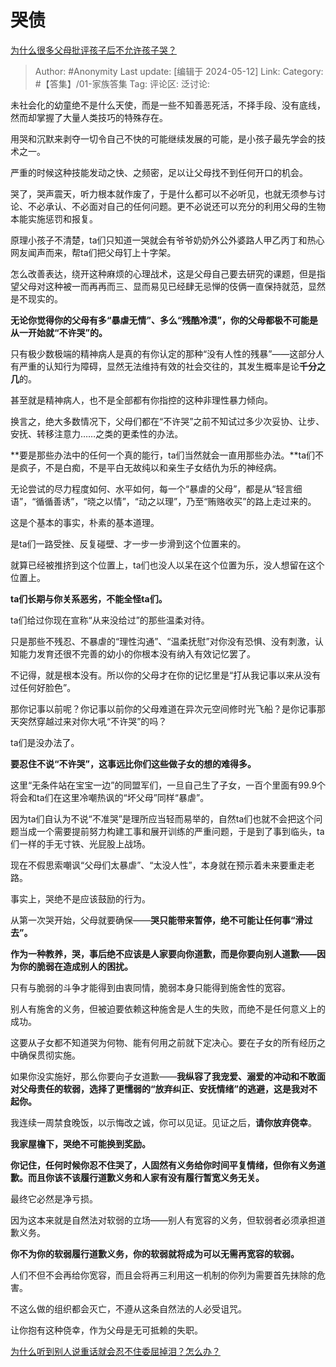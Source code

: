 # 哭债
[为什么很多父母批评孩子后不允许孩子哭？](https://www.zhihu.com/question/503746220/answer/3492084842)

> Author: #Anonymity
> Last update: [编辑于 2024-05-12]
> Link:
> Category: #【答集】/01-家族答集 
> Tag: 
> 评论区:
> 泛讨论:

未社会化的幼童绝不是什么天使，而是一些不知善恶死活，不择手段、没有底线，然而却掌握了大量人类技巧的特殊存在。

用哭和沉默来剥夺一切令自己不快的可能继续发展的可能，是小孩子最先学会的技术之一。

严重的时候这种技能发动之快、之频密，足以让父母找不到任何开口的机会。

哭了，哭声震天，听力根本就作废了，于是什么都可以不必听见，也就无须参与讨论、不必承认、不必面对自己的任何问题。更不必说还可以充分的利用父母的生物本能实施惩罚和报复。

原理小孩子不清楚，ta们只知道一哭就会有爷爷奶奶外公外婆路人甲乙丙丁和热心网友闻声而来，帮ta们把父母钉上十字架。

怎么改善表达，绕开这种麻烦的心理战术，这是父母自己要去研究的课题，但是指望父母对这种被一而再再而三、显而易见已经肆无忌惮的伎俩一直保持就范，显然是不现实的。

**无论你觉得你的父母有多“暴虐无情”、多么“残酷冷漠”，你的父母都极不可能是从一开始就“不许哭”的。**

只有极少数极端的精神病人是真的有你认定的那种“没有人性的残暴”——这部分人有严重的认知行为障碍，显然无法维持有效的社会交往的，其发生概率是论**千分之几**的。

甚至就是精神病人，也不是全部都有你指控的这种非理性暴力倾向。

换言之，绝大多数情况下，父母们都在“不许哭”之前不知试过多少次妥协、让步、安抚、转移注意力……之类的更柔性的办法。

**要是那些办法中的任何一个真的能行，ta们当然就会一直用那些办法。**ta们不是疯子，不是白痴，不是平白无故纯以和亲生子女结仇为乐的神经病。

无论尝试的尽力程度如何、水平如何，每一个“暴虐的父母”，都是从“轻言细语”，“循循善诱”，“晓之以情”，“动之以理”，乃至“贿赂收买”的路上走过来的。

这是个基本的事实，朴素的基本道理。

是ta们一路受挫、反复碰壁、才一步一步滑到这个位置来的。

就算已经被推挤到这个位置上，ta们也没人以呆在这个位置为乐，没人想留在这个位置上。

**ta们长期与你关系恶劣，不能全怪ta们。**

ta们给过你现在宣称“从来没给过”的那些温柔对待。

只是那些不残忍、不暴虐的“理性沟通”、“温柔抚慰”对你没有恐惧、没有刺激，认知能力发育还很不完善的幼小的你根本没有纳入有效记忆罢了。

不记得，就是根本没有。所以你的父母才在你的记忆里是“打从我记事以来从没有过任何好脸色”。

那你记事以前呢？你记事以前你的父母难道在异次元空间修时光飞船？是你记事那天突然穿越过来对你大吼“不许哭”的吗？

ta们是没办法了。

**要忍住不说“不许哭”，这事远比你们这些做子女的想的难得多。**

这里“无条件站在宝宝一边”的同盟军们，一旦自己生了子女，一百个里面有99.9个将会和ta们在这里冷嘲热讽的“坏父母”同样“暴虐”。

因为ta们自认为不说“不准哭”是理所应当轻而易举的，自然ta们也就不会把这个问题当成一个需要提前努力构建工事和展开训练的严重问题，于是到了事到临头，ta们一样的手无寸铁、光屁股上战场。

现在不假思索嘲讽“父母们太暴虐”、“太没人性”，本身就在预示着未来要重走老路。

事实上，哭绝不是应该鼓励的行为。

从第一次哭开始，父母就要确保——**哭只能带来暂停，绝不可能让任何事“滑过去”。**

**作为一种教养，哭，事后绝不应该是人家要向你道歉，而是你要向别人道歉——因为你的脆弱在造成别人的困扰。**

只有与脆弱的斗争才能得到由衷同情，脆弱本身只能得到施舍性的宽容。

别人有施舍的义务，但被迫要依赖这种施舍是人生的失败，而绝不是任何意义上的成功。

这要从子女都不知道哭为何物、能有何用之前就下定决心。要在子女的所有经历之中确保贯彻实施。

如果你没实施好，那么你要向子女道歉——**我纵容了我宠爱、溺爱的冲动和不敢面对父母责任的软弱，选择了更懦弱的“放弃纠正、安抚情绪”的逃避，这是我对不起你。**

我连续一周禁食晚饭，以示悔改之诚，你可以见证。见证之后，**请你放弃侥幸**。

**我家屋檐下，哭绝不可能换到奖励。**

**你记住，任何时候你忍不住哭了，人固然有义务给你时间平复情绪，但你有义务道歉。而且你该不该履行道歉义务和人家有没有履行暂宽义务无关。**

最终它必然是净亏损。

因为这本来就是自然法对软弱的立场——别人有宽容的义务，但软弱者必须承担道歉义务。

**你不为你的软弱履行道歉义务，你的软弱就将成为可以无需再宽容的软弱。**

人们不但不会再给你宽容，而且会将再三利用这一机制的你列为需要首先抹除的危害。

不这么做的组织都会灭亡，不遵从这条自然法的人必受诅咒。

让你抱有这种侥幸，作为父母是无可抵赖的失职。

[为什么听到别人说重话就会忍不住委屈掉泪？怎么办？](https://www.zhihu.com/question/467737273/answer/1963496023?utm_psn=1771900519248080897)